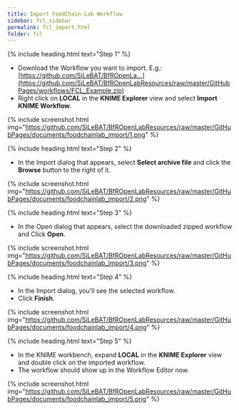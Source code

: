 ```yaml
---
title: Import FoodChain-Lab Workflow
sidebar: fcl_sidebar
permalink: fcl_import.html
folder: fcl
---
```


{% include heading.html text="Step 1" %}

 * Download the Workflow you want to import. E.g.: [https://github.com/SiLeBAT/BfROpenLa...](https://github.com/SiLeBAT/BfROpenLabResources/raw/master/GitHubPages/workflows/FCL_Example.zip)
 * Right click on **LOCAL** in the **KNIME Explorer** view and select **Import KNIME Workflow**.

{% include screenshot.html img="https://github.com/SiLeBAT/BfROpenLabResources/raw/master/GitHubPages/documents/foodchainlab_import/1.png" %}

{% include heading.html text="Step 2" %}

 * In the Import dialog that appears, select **Select archive file** and click the **Browse** button to the right of it.

{% include screenshot.html img="https://github.com/SiLeBAT/BfROpenLabResources/raw/master/GitHubPages/documents/foodchainlab_import/2.png" %}

{% include heading.html text="Step 3" %}

 * In the Open dialog that appears, select the downloaded zipped workflow and Click **Open**.

{% include screenshot.html img="https://github.com/SiLeBAT/BfROpenLabResources/raw/master/GitHubPages/documents/foodchainlab_import/3.png" %}

{% include heading.html text="Step 4" %}

 * In the Import dialog, you'll see the selected workflow.
 * Click **Finish**.

{% include screenshot.html img="https://github.com/SiLeBAT/BfROpenLabResources/raw/master/GitHubPages/documents/foodchainlab_import/4.png" %}

{% include heading.html text="Step 5" %}

 * In the KNIME workbench, expand **LOCAL** in the **KNIME Explorer** view and double click on the imported workflow.
 * The workflow should show up in the Workflow Editor now.

{% include screenshot.html img="https://github.com/SiLeBAT/BfROpenLabResources/raw/master/GitHubPages/documents/foodchainlab_import/5.png" %}


